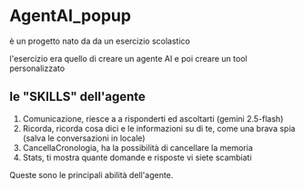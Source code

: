 # AgentAI_popup

è un progetto nato da da un esercizio scolastico

l'esercizio era quello di creare un agente AI e poi creare un tool personalizzato

## le "SKILLS" dell'agente

1) Comunicazione, riesce a a risponderti ed ascoltarti (gemini 2.5-flash)
2) Ricorda, ricorda cosa dici e le informazioni su di te, come una brava spia (salva le conversazioni in locale)
3) CancellaCronologia, ha la possibilità di cancellare la memoria
4) Stats, ti mostra quante domande e risposte vi siete scambiati

Queste sono le principali abilità dell'agente.

